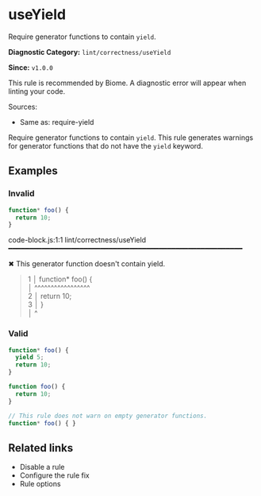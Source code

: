 # useYield

Require generator functions to contain `yield`.

**Diagnostic Category:** `lint/correctness/useYield`

**Since:** `v1.0.0`

This rule is recommended by Biome. A diagnostic error will appear when linting your code.

Sources: 
- Same as: require-yield

Require generator functions to contain `yield`. This rule generates warnings for generator functions that do not have the `yield` keyword.

## Examples

### Invalid

```js
function* foo() {
  return 10;
}
```

code-block.js:1:1 lint/correctness/useYield ━━━━━━━━━━━━━━━━━━━━━━━━━━━━━━━━━━━━━━━━━━━━━━━━━━━━━━━━

✖ This generator function doesn't contain yield.

> 1 │ function* foo() {  
>   │ ^^^^^^^^^^^^^^^^^  
> 2 │   return 10;  
> 3 │ }  
>   │ ^  

### Valid

```js
function* foo() {
  yield 5;
  return 10;
}

function foo() {
  return 10;
}

// This rule does not warn on empty generator functions.
function* foo() { }
```

## Related links

- Disable a rule
- Configure the rule fix
- Rule options